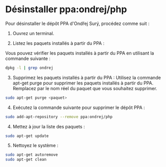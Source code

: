 # Désinstaller ppa:ondrej/php

Pour désinstaller le dépôt PPA d'Ondřej Surý, procédez comme suit :

1. Ouvrez un terminal.

2. Listez les paquets installés à partir du PPA :

Vous pouvez vérifier les paquets installés à partir du PPA en utilisant la commande suivante :

```bash
dpkg -l | grep ondrej
```

3. Supprimez les paquets installés à partir du PPA :
Utilisez la commande apt-get purge pour supprimer les paquets installés à partir du PPA. Remplacez <paquet> par le nom réel du paquet que vous souhaitez supprimer.

```bash
sudo apt-get purge <paquet>
```


4. Exécutez la commande suivante pour supprimer le dépôt PPA :

```bash
sudo add-apt-repository --remove ppa:ondrej/php
```

4. Mettez à jour la liste des paquets :

```bash
sudo apt-get update
```

5. Nettoyez le système :

```bash
sudo apt-get autoremove
sudo apt-get clean
```